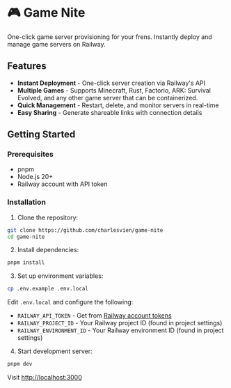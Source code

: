 # 🎮 Game Nite

One-click game server provisioning for your frens. Instantly deploy and manage game servers on Railway.

## Features

- **Instant Deployment** - One-click server creation via Railway's API
- **Multiple Games** - Supports Minecraft, Rust, Factorio, ARK: Survival Evolved, and any other game server that can be containerized.
- **Quick Management** - Restart, delete, and monitor servers in real-time
- **Easy Sharing** - Generate shareable links with connection details

## Getting Started

### Prerequisites

- pnpm
- Node.js 20+
- Railway account with API token

### Installation

1. Clone the repository:

```bash
git clone https://github.com/charlesvien/game-nite
cd game-nite
```

2. Install dependencies:

```bash
pnpm install
```

3. Set up environment variables:

```bash
cp .env.example .env.local
```

Edit `.env.local` and configure the following:

- `RAILWAY_API_TOKEN` - Get from [Railway account tokens](https://railway.app/account/tokens)
- `RAILWAY_PROJECT_ID` - Your Railway project ID (found in project settings)
- `RAILWAY_ENVIRONMENT_ID` - Your Railway environment ID (found in project settings)

4. Start development server:

```bash
pnpm dev
```

Visit [http://localhost:3000](http://localhost:3000)
